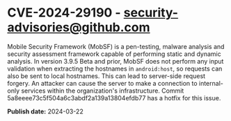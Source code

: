 # CVE-2024-29190 - security-advisories@github.com

Mobile Security Framework (MobSF) is a pen-testing, malware analysis and security assessment framework capable of performing static and dynamic analysis. In version 3.9.5 Beta and prior, MobSF does not perform any input validation when extracting the hostnames in `android:host`, so requests can also be sent to local hostnames. This can lead to server-side request forgery. An attacker can cause the server to make a connection to internal-only services within the organization's infrastructure. Commit 5a8eeee73c5f504a6c3abdf2a139a13804efdb77 has a hotfix for this issue.


**Publish date:** 2024-03-22

